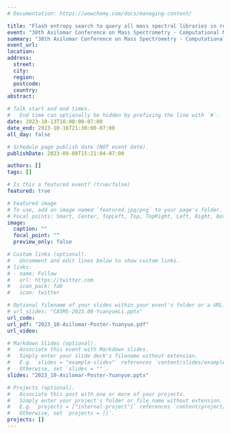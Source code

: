 ```yaml
---
# Documentation: https://wowchemy.com/docs/managing-content/

title: "Flash entropy search to query all mass spectral libraries in real time"
event: "38th Asilomar Conference on Mass Spectrometry - Computational Mass Spectrometry"
summary: "38th Asilomar Conference on Mass Spectrometry - Computational Mass Spectrometry"
event_url:
location:
address:
  street:
  city:
  region:
  postcode:
  country:
abstract:

# Talk start and end times.
#   End time can optionally be hidden by prefixing the line with `#`.
date: 2023-10-13T18:00:00-07:00
date_end: 2023-10-16T21:30:00-07:00
all_day: false

# Schedule page publish date (NOT event date).
publishDate: 2023-09-08T15:21:04-07:00

authors: []
tags: []

# Is this a featured event? (true/false)
featured: true

# Featured image
# To use, add an image named `featured.jpg/png` to your page's folder. 
# Focal points: Smart, Center, TopLeft, Top, TopRight, Left, Right, BottomLeft, Bottom, BottomRight.
image:
  caption: ""
  focal_point: ""
  preview_only: false

# Custom links (optional).
#   Uncomment and edit lines below to show custom links.
# links:
# - name: Follow
#   url: https://twitter.com
#   icon_pack: fab
#   icon: twitter

# Optional filename of your slides within your event's folder or a URL.
# url_slides: "CASMS-2023.08-YuanyueLi.pptx"
url_code:
url_pdf: "2023_10-Asilomar-Poster-Yuanyue.pdf"
url_video:

# Markdown Slides (optional).
#   Associate this event with Markdown slides.
#   Simply enter your slide deck's filename without extension.
#   E.g. `slides = "example-slides"` references `content/slides/example-slides.md`.
#   Otherwise, set `slides = ""`.
slides: "2023_10-Asilomar-Poster-Yuanyue.pptx"

# Projects (optional).
#   Associate this post with one or more of your projects.
#   Simply enter your project's folder or file name without extension.
#   E.g. `projects = ["internal-project"]` references `content/project/deep-learning/index.md`.
#   Otherwise, set `projects = []`.
projects: []
---
```

